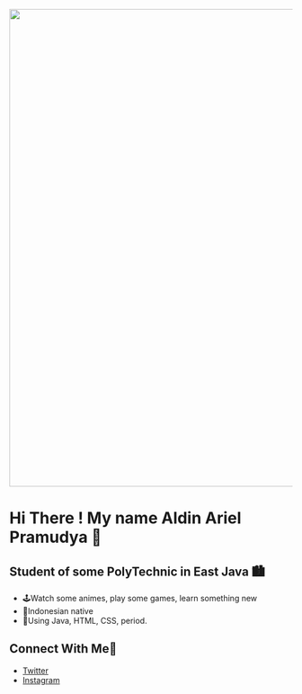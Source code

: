 <p align = "center">
  <img
       width = "850"
       src = "https://i.pinimg.com/originals/be/67/c3/be67c3b1bf4ed45d9efb7c152e38bfbc.jpg"
       >
</p>

# Hi There ! My name Aldin Ariel Pramudya 👋

## Student of some PolyTechnic in East Java 🏙
- 🕹Watch some animes, play some games, learn something new
- 🌱Indonesian native
- 🔭Using Java, HTML, CSS, period.

## Connect With Me📲
- [Twitter](https://twitter.com/aldinpramudya)
- [Instagram](https://instagram.com/aldin.pramudya)
